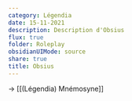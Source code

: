 ```yaml
---
category: Légendia
date: 15-11-2021
description: Description d'Obsius
flux: true
folder: Roleplay
obsidianUIMode: source
share: true
title: Obsius
---
```


-> [[(Légendia) Mnémosyne]]
